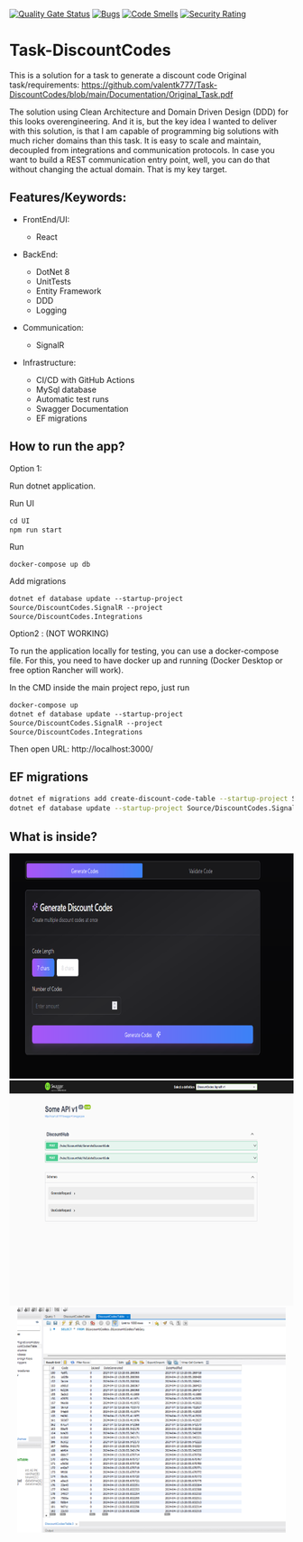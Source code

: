 [![Quality Gate Status](https://sonarcloud.io/api/project_badges/measure?project=valentk777_Task-DiscountCodes&metric=alert_status)](https://sonarcloud.io/summary/new_code?id=valentk777_Task-DiscountCodes)
[![Bugs](https://sonarcloud.io/api/project_badges/measure?project=valentk777_Task-DiscountCodes&metric=bugs)](https://sonarcloud.io/summary/new_code?id=valentk777_Task-DiscountCodes)
[![Code Smells](https://sonarcloud.io/api/project_badges/measure?project=valentk777_Task-DiscountCodes&metric=code_smells)](https://sonarcloud.io/summary/new_code?id=valentk777_Task-DiscountCodes)
[![Security Rating](https://sonarcloud.io/api/project_badges/measure?project=valentk777_Task-DiscountCodes&metric=security_rating)](https://sonarcloud.io/summary/new_code?id=valentk777_Task-DiscountCodes)

# Task-DiscountCodes

This is a solution for a task to generate a discount code
Original task/requirements:
https://github.com/valentk777/Task-DiscountCodes/blob/main/Documentation/Original_Task.pdf

The solution using Clean Architecture and Domain Driven Design (DDD) for this looks overengineering. 
And it is, but the key idea I wanted to deliver with this solution, is that I am capable of programming big solutions with much richer domains than this task. 
It is easy to scale and maintain, decoupled from integrations and communication protocols. 
In case you want to build a REST communication entry point, well, you can do that without changing the actual domain.
 That is my key target.

## Features/Keywords:
- FrontEnd/UI:
    * React 
    
- BackEnd:
    * DotNet 8
    * UnitTests
    <!-- * IntegrationTests -->
    * Entity Framework
    * DDD
    * Logging

- Communication:
    * SignalR

- Infrastructure:
    * CI/CD with GitHub Actions
    * MySql database
    * Automatic test runs
    <!-- * SonarCloud automatic scan -->
    * Swagger Documentation
    <!-- * Postman Documentation -->
    <!-- * Docker and docker compose -->
    <!-- * Release as docker image to GitHub image storage -->
    * EF migrations

## How to run the app?

Option 1:

Run dotnet application.

Run UI 
```
cd UI
npm run start
```

Run 
```
docker-compose up db
```
Add migrations
```
dotnet ef database update --startup-project Source/DiscountCodes.SignalR --project Source/DiscountCodes.Integrations
```

Option2 : (NOT WORKING)

To run the application locally for testing, you can use a docker-compose file.
For this, you need to have docker up and running (Docker Desktop or free option Rancher will work).

In the CMD inside the main project repo, just run
```
docker-compose up
dotnet ef database update --startup-project Source/DiscountCodes.SignalR --project Source/DiscountCodes.Integrations
```

Then open URL: http://localhost:3000/

## EF migrations
```bash
dotnet ef migrations add create-discount-code-table --startup-project Source/DiscountCodes.SignalR --project Source/DiscountCodes.Integrations
dotnet ef database update --startup-project Source/DiscountCodes.SignalR --project Source/DiscountCodes.Integrations
```

## What is inside?

<div align="center">
  <img alt='screen' src='https://github.com/valentk777/Task-DiscountCodes/blob/e8da5915dfbff5c69947be3c4696df3cd6c3afb3/Documentation/Pictures1.png' height="400" />
  <img alt='screen' src='https://github.com/valentk777/Task-DiscountCodes/blob/e8da5915dfbff5c69947be3c4696df3cd6c3afb3/Documentation/Pictures2.png' height="400" />
  <img alt='screen' src='https://github.com/valentk777/Task-DiscountCodes/blob/e8da5915dfbff5c69947be3c4696df3cd6c3afb3/Documentation/Pictures3.png' height="400" />
</div>



